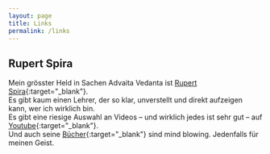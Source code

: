 ```yaml
---
layout: page
title: Links
permalink: /links
---
```


## Rupert Spira
Mein grösster Held in Sachen Advaita Vedanta ist [Rupert Spira](https://rupertspira.com){:target="_blank"}.  
Es gibt kaum einen Lehrer, der so klar, unverstellt und direkt aufzeigen kann, wer ich wirklich bin.  
Es gibt eine riesige Auswahl an Videos – und wirklich jedes ist sehr gut – auf [Youtube](https://www.youtube.com/@rupertspira){:target="_blank"}.  
Und auch seine [Bücher](https://rupertspira.com/store){:target="_blank"} sind mind blowing. Jedenfalls für meinen Geist.